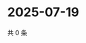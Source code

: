 # 2025-07-19

共 0 条

<!-- BEGIN ZHIHUVIDEO -->
<!-- 最后更新时间 Sat Jul 19 2025 10:49:08 GMT+0800 (China Standard Time) -->

<!-- END ZHIHUVIDEO -->
